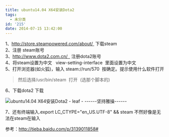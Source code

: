 ```yaml
---
title: ubuntu14.04 X64安装Dota2
tags:
  - 未分类
id: '215'
date: 2014-07-15 13:42:00
---
```


1、http://store.steampowered.com/about/  下载steam  
2、注册 steam账号  
3、http://www.dota2.com.cn/   注册dota2账号  
4、将steam设置为中文   view-setting-interface  里面设置为中文  
5、打开浏览器(如火狐)，输入 steam://run/570  按确定。提示使用什么软件打开  

> 然后选择/usr/bin/steam  打开  (选那个脚本的)  

6、下载dota2 下载  

![ubuntu14.04 X64安装Dota2 - leaf - ------坚持雅操------](http://img0.ph.126.net/WZVwUzltG-6mYrIVdepzZA==/3682255645429244871.png "ubuntu14.04 X64安装Dota2 - leaf - ------坚持雅操------")  
  
  
7、还有终端输入.export LC\_CTYPE="en\_US.UTF-8" && steam 不然好像是无法在steam在输入  
  
参考：http://tieba.baidu.com/p/3139011858#